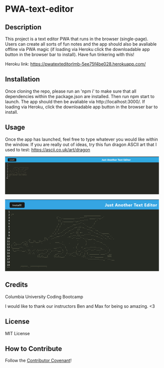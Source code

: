 # PWA-text-editor

## Description

This project is a text editor PWA that runs in the browser (single-page). Users can create all sorts of fun notes and the app should also be avaliable offline via PWA magic (if loading via Heroku click the downloadable app button in the browser bar to install). Have fun tinkering with this!

Heroku link: https://pwatexteditorlmb-5ee75f4be028.herokuapp.com/

## Installation

Once cloning the repo, please run an 'npm i' to make sure that all dependencies within the package.json are installed. Then run npm start to launch. The app should then be avaliable via http://localhost:3000/. 
If loading via Heroku, click the downloadable app button in the browser bar to install. 

## Usage

Once the app has launched, feel free to type whatever you would like within the window. If you are really out of ideas, try this fun dragon ASCII art that I used to test: https://ascii.co.uk/art/dragon 

![screenshot of text editor app](texteditappscreen.png)

![screenshot of text editor app with dragon](fundragonscreenshot.png)

## Credits

Columbia University Coding Bootcamp

I would like to thank our instructors Ben and Max for being so amazing. <3

## License

MIT License

## How to Contribute

Follow the [Contributor Covenant](https://www.contributor-covenant.org/)!


